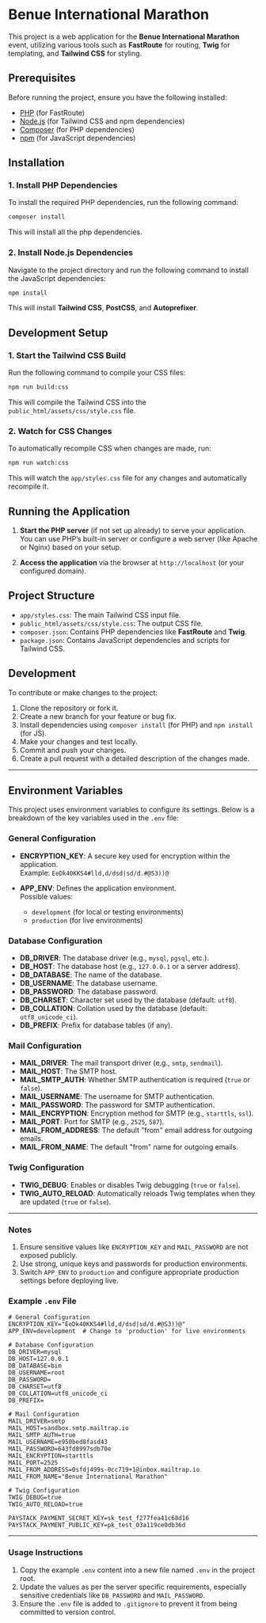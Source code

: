 # Benue International Marathon

This project is a web application for the **Benue International Marathon** event, utilizing various tools such as **FastRoute** for routing, **Twig** for templating, and **Tailwind CSS** for styling.

## Prerequisites

Before running the project, ensure you have the following installed:

- [PHP](https://www.php.net/) (for FastRoute)
- [Node.js](https://nodejs.org/) (for Tailwind CSS and npm dependencies)
- [Composer](https://getcomposer.org/) (for PHP dependencies)
- [npm](https://www.npmjs.com/) (for JavaScript dependencies)

## Installation

### 1. Install PHP Dependencies

To install the required PHP dependencies, run the following command:

```bash
composer install
```

This will install all the php dependencies.

### 2. Install Node.js Dependencies

Navigate to the project directory and run the following command to install the JavaScript dependencies:

```bash
npm install
```

This will install **Tailwind CSS**, **PostCSS**, and **Autoprefixer**.

## Development Setup

### 1. Start the Tailwind CSS Build

Run the following command to compile your CSS files:

```bash
npm run build:css
```

This will compile the Tailwind CSS into the `public_html/assets/css/style.css` file.

### 2. Watch for CSS Changes

To automatically recompile CSS when changes are made, run:

```bash
npm run watch:css
```

This will watch the `app/styles.css` file for any changes and automatically recompile it.

## Running the Application

1. **Start the PHP server** (if not set up already) to serve your application. You can use PHP’s built-in server or configure a web server (like Apache or Nginx) based on your setup.

2. **Access the application** via the browser at `http://localhost` (or your configured domain).

## Project Structure

- `app/styles.css`: The main Tailwind CSS input file.
- `public_html/assets/css/style.css`: The output CSS file.
- `composer.json`: Contains PHP dependencies like **FastRoute** and **Twig**.
- `package.json`: Contains JavaScript dependencies and scripts for Tailwind CSS.

## Development

To contribute or make changes to the project:

1. Clone the repository or fork it.
2. Create a new branch for your feature or bug fix.
3. Install dependencies using `composer install` (for PHP) and `npm install` (for JS).
4. Make your changes and test locally.
5. Commit and push your changes.
6. Create a pull request with a detailed description of the changes made.

---

## Environment Variables

This project uses environment variables to configure its settings. Below is a breakdown of the key variables used in the `.env` file:

### General Configuration
- **ENCRYPTION_KEY**: A secure key used for encryption within the application.  
  Example: `EeDk40KKS4#lld,d/dsd|sd/d.#@S3))@`

- **APP_ENV**: Defines the application environment.  
  Possible values:  
  - `development` (for local or testing environments)  
  - `production` (for live environments)

### Database Configuration
- **DB_DRIVER**: The database driver (e.g., `mysql`, `pgsql`, etc.).  
- **DB_HOST**: The database host (e.g., `127.0.0.1` or a server address).  
- **DB_DATABASE**: The name of the database.  
- **DB_USERNAME**: The database username.  
- **DB_PASSWORD**: The database password.  
- **DB_CHARSET**: Character set used by the database (default: `utf8`).  
- **DB_COLLATION**: Collation used by the database (default: `utf8_unicode_ci`).  
- **DB_PREFIX**: Prefix for database tables (if any).

### Mail Configuration
- **MAIL_DRIVER**: The mail transport driver (e.g., `smtp`, `sendmail`).  
- **MAIL_HOST**: The SMTP host.  
- **MAIL_SMTP_AUTH**: Whether SMTP authentication is required (`true` or `false`).  
- **MAIL_USERNAME**: The username for SMTP authentication.  
- **MAIL_PASSWORD**: The password for SMTP authentication.  
- **MAIL_ENCRYPTION**: Encryption method for SMTP (e.g., `starttls`, `ssl`).  
- **MAIL_PORT**: Port for SMTP (e.g., `2525`, `587`).  
- **MAIL_FROM_ADDRESS**: The default "from" email address for outgoing emails.  
- **MAIL_FROM_NAME**: The default "from" name for outgoing emails.

### Twig Configuration
- **TWIG_DEBUG**: Enables or disables Twig debugging (`true` or `false`).  
- **TWIG_AUTO_RELOAD**: Automatically reloads Twig templates when they are updated (`true` or `false`).

---

### Notes
1. Ensure sensitive values like `ENCRYPTION_KEY` and `MAIL_PASSWORD` are not exposed publicly.
2. Use strong, unique keys and passwords for production environments.
3. Switch `APP_ENV` to `production` and configure appropriate production settings before deploying live.

### Example `.env` File

```env
# General Configuration
ENCRYPTION_KEY="EeDk40KKS4#lld,d/dsd|sd/d.#@S3))@"
APP_ENV=development  # Change to 'production' for live environments

# Database Configuration
DB_DRIVER=mysql
DB_HOST=127.0.0.1
DB_DATABASE=bim
DB_USERNAME=root
DB_PASSWORD=
DB_CHARSET=utf8
DB_COLLATION=utf8_unicode_ci
DB_PREFIX=

# Mail Configuration
MAIL_DRIVER=smtp
MAIL_HOST=sandbox.smtp.mailtrap.io
MAIL_SMTP_AUTH=true
MAIL_USERNAME=e950bed8fasd43
MAIL_PASSWORD=643fd8997sdb70e
MAIL_ENCRYPTION=starttls
MAIL_PORT=2525
MAIL_FROM_ADDRESS=0sfdj499s-0cc719+1@inbox.mailtrap.io
MAIL_FROM_NAME="Benue International Marathon"

# Twig Configuration
TWIG_DEBUG=true
TWIG_AUTO_RELOAD=true

PAYSTACK_PAYMENT_SECRET_KEY=sk_test_f277fea41c68d16
PAYSTACK_PAYMENT_PUBLIC_KEY=pk_test_03a119ce0db36d
```

---

### Usage Instructions
1. Copy the example `.env` content into a new file named `.env` in the project root.
2. Update the values as per the server specific requirements, especially sensitive credentials like `DB_PASSWORD` and `MAIL_PASSWORD`.
3. Ensure the `.env` file is added to `.gitignore` to prevent it from being committed to version control.
